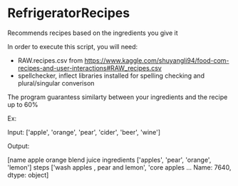 # RefrigeratorRecipes
Recommends recipes based on the ingredients you give it


In order to execute this script, you will need:
- RAW.recipes.csv from https://www.kaggle.com/shuyangli94/food-com-recipes-and-user-interactions#RAW_recipes.csv
- spellchecker, inflect libraries installed for spelling checking and plural/singular converison


The program guarantess similarty between your ingredients and the recipe up to 60%

Ex:

Input:
['apple', 'orange', 'pear', 'cider', 'beer', 'wine']

Output:

[name                                    apple orange blend juice
ingredients                ['apples', 'pear', 'orange', 'lemon']
steps          ['wash apples , pear and lemon', 'core apples ...
Name: 7640, dtype: object]
